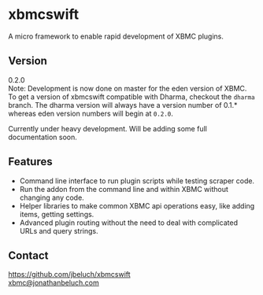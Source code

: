 xbmcswift
=========

A micro framework to enable rapid development of XBMC plugins.

## Version
0.2.0  
Note: Development is now done on master for the eden version of XBMC. To get a
version of xbmcswift compatible with Dharma, checkout the `dharma` branch. The
dharma version will always have a version number of 0.1.\* whereas eden version
numbers will begin at `0.2.0`.

Currently under heavy development. Will be adding some full documentation soon.


## Features
* Command line interface to run plugin scripts while testing scraper code.
* Run the addon from the command line and within XBMC without changing any
  code.
* Helper libraries to make common XBMC api operations easy, like adding items,
  getting settings.
* Advanced plugin routing without the need to deal with complicated URLs and
  query strings.

## Contact
https://github.com/jbeluch/xbmcswift  
xbmc@jonathanbeluch.com
